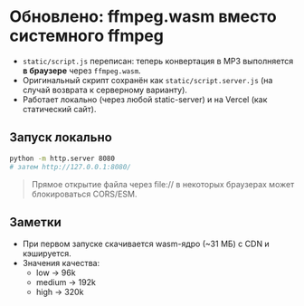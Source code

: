 # Обновлено: ffmpeg.wasm вместо системного ffmpeg

- `static/script.js` переписан: теперь конвертация в MP3 выполняется **в браузере** через `ffmpeg.wasm`.
- Оригинальный скрипт сохранён как `static/script.server.js` (на случай возврата к серверному варианту).
- Работает локально (через любой static-server) и на Vercel (как статический сайт).

## Запуск локально
```bash
python -m http.server 8080
# затем http://127.0.0.1:8080/
```
> Прямое открытие файла через file:// в некоторых браузерах может блокироваться CORS/ESM.

## Заметки
- При первом запуске скачивается wasm-ядро (~31 МБ) с CDN и кэшируется.
- Значения качества:
  - low → 96k
  - medium → 192k
  - high → 320k
